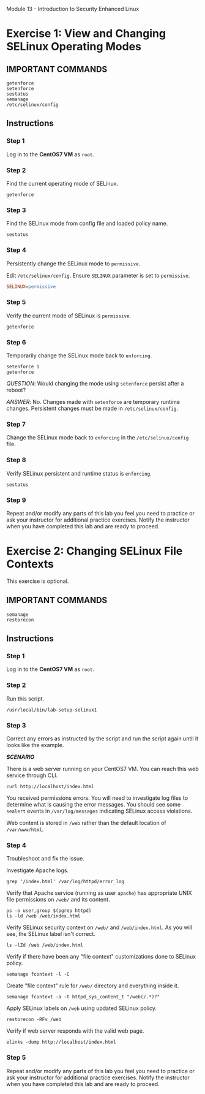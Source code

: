 Module 13 - Introduction to Security Enhanced Linux


# Exercise 1: View and Changing SELinux Operating Modes




## IMPORTANT COMMANDS



```console
getenforce
setenforce
sestatus
semanage
/etc/selinux/config
```



## Instructions



### Step 1

Log in to the **CentOS7 VM** as `root`.



### Step 2

Find the current operating mode of SELinux.



```console
getenforce
```



### Step 3

Find the SELinux mode from config file and loaded policy name.




```console
sestatus
```



### Step 4

Persistently change the SELinux mode to `permissive`.


Edit `/etc/selinux/config`. Ensure `SELINUX` parameter is set to `permissive`.


```ini
SELINUX=permissive
```



### Step 5

Verify the current mode of SELinux is `permissive`.



```console
getenforce
```



### Step 6

Temporarily change the SELinux mode back to `enforcing`.



```console
setenforce 1
getenforce
```

*QUESTION*:  Would changing the mode using `setenforce` persist after a reboot?

*ANSWER*:  No. Changes made with `setenforce` are temporary runtime changes. Persistent changes must be made in `/etc/selinux/config`.




### Step 7

Change the SELinux mode back to `enforcing` in the `/etc/selinux/config` file.




### Step 8

Verify SELinux persistent and runtime status is `enforcing`.



```console
sestatus
```



### Step 9

Repeat and/or modify any parts of this lab you feel you need to practice or ask your instructor for additional practice exercises.  Notify the instructor when you have completed this lab and are ready to proceed.








# Exercise 2: Changing SELinux File Contexts


This exercise is optional.




## IMPORTANT COMMANDS



```console
semanage
restorecon
```



## Instructions



### Step 1

Log in to the **CentOS7 VM** as `root`.




### Step 2


Run this script.



```console
/usr/local/bin/lab-setup-selinux1
```



### Step 3

Correct any errors as instructed by the script and run the script again until it looks like the example.



***SCENARIO***

There is a web server running on your CentOS7 VM. You can reach this web service through CLI.


```console
curl http://localhost/index.html
```


You received permissions errors. You will need to investigate log files to determine what is causing the error messages. You should see some `sealert` events in `/var/log/messages` indicating SELinux access violations.

Web content is stored in `/web` rather than the default location of `/var/www/html`.



### Step 4

Troubleshoot and fix the issue.


Investigate Apache logs.



```console
grep '/index.html' /var/log/httpd/error_log
```


Verify that Apache service (running as user `apache`) has appropriate UNIX file permissions on `/web/` and its content.



```console
ps -o user,group $(pgrep httpd)
ls -ld /web /web/index.html
```


Verify SELinux security context on `/web/` and `/web/index.html`. As you will see, the SELinux label isn't correct.



```console
ls -lZd /web /web/index.html
```


Verify if there have been any "file context" customizations done to SELinux policy.


```console
semanage fcontext -l -C
```


Create "file context" rule for `/web/` directory and everything inside it.



```console
semanage fcontext -a -t httpd_sys_content_t "/web(/.*)?"
```


Apply SELinux labels on `/web` using updated SELinux policy.



```console
restorecon -RFv /web
```


Verify if web server responds with the valid web page.


```console
elinks -dump http://localhost/index.html
```






### Step 5

Repeat and/or modify any parts of this lab you feel you need to practice or ask your instructor for additional practice exercises.  Notify the instructor when you have completed this lab and are ready to proceed.









